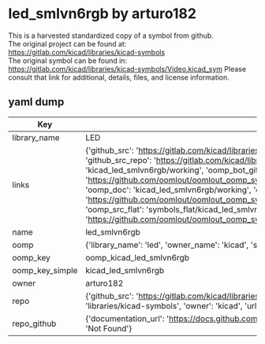 # led_smlvn6rgb by arturo182  
This is a harvested standardized copy of a symbol from github.  
The original project can be found at:  
https://gitlab.com/kicad/libraries/kicad-symbols  
The original symbol can be found in:
https://gitlab.com/kicad/libraries/kicad-symbols/Video.kicad_sym
Please consult that link for additional, details, files, and license information.  
## yaml dump  
| Key | Value |  
| --- | --- |  
| library_name | LED |  
| links | {'github_src': 'https://gitlab.com/kicad/libraries/kicad-symbols/Video.kicad_sym', 'github_src_repo': 'https://gitlab.com/kicad/libraries/kicad-symbols', 'oomp_bot': 'kicad_led_smlvn6rgb/working', 'oomp_bot_github': 'https://github.com/oomlout/oomlout_oomp_symbol_bot/tree/main/kicad_led_smlvn6rgb/working', 'oomp_doc': 'kicad_led_smlvn6rgb/working', 'oomp_doc_github': 'https://github.com/oomlout/oomlout_oomp_symbol_doc/tree/main/kicad_led_smlvn6rgb/working', 'oomp_src_flat': 'symbols_flat/kicad_led_smlvn6rgb/working', 'oomp_src_flat_github': 'https://github.com/oomlout/oomlout_oomp_symbol_src/tree/main/kicad_led_smlvn6rgb/working'} |  
| name | led_smlvn6rgb |  
| oomp | {'library_name': 'led', 'owner_name': 'kicad', 'symbol_name': 'led_smlvn6rgb'} |  
| oomp_key | oomp_kicad_led_smlvn6rgb |  
| oomp_key_simple | kicad_led_smlvn6rgb |  
| owner | arturo182 |  
| repo | {'github_src': 'https://gitlab.com/kicad/libraries/kicad-symbols/Video.kicad_sym', 'name': 'libraries/kicad-symbols', 'owner': 'kicad', 'url': 'https://gitlab.com/kicad/libraries/kicad-symbols'} |  
| repo_github | {'documentation_url': 'https://docs.github.com/rest/repos/repos#get-a-repository', 'message': 'Not Found'} |  


